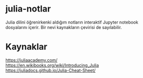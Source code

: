# julia-notlar
Julia dilini öğrenirkenki aldığım notların interaktif Jupyter notebook dosyalarını içerir.
Bir nevi kaynakların çevirisi de sayılabilir.

# Kaynaklar
https://juliaacademy.com/  
https://en.wikibooks.org/wiki/Introducing_Julia  
https://juliadocs.github.io/Julia-Cheat-Sheet/
